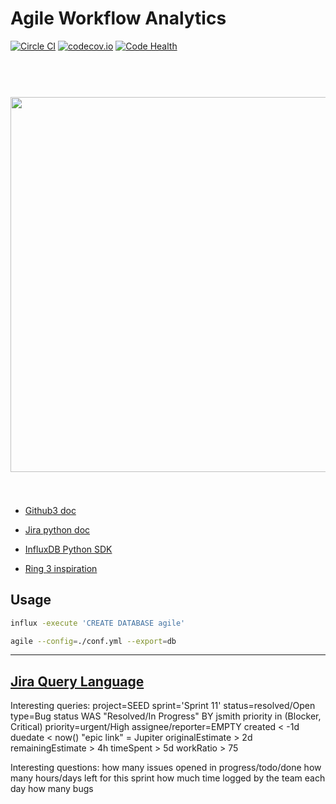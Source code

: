 # Agile Workflow Analytics

[![Circle CI](https://circleci.com/gh/hackliff/agile.svg?style=svg)](https://circleci.com/gh/hackliff/agile)
[![codecov.io](https://codecov.io/github/hackliff/agile/coverage.svg?branch=master)](https://codecov.io/github/hackliff/agile?branch=master)
[![Code Health](https://landscape.io/github/hackliff/agile/master/landscape.svg?style=flat-square)](https://landscape.io/github/hackliff/agile/master)

<h1 align="center">
  <br>
  <img width="600" src="http://simonjbeaumont.com/images/information-radiator/info-rad-screenshot.png">
  <br>
  <br>
</h1>


- [Github3 doc][gh3]
- [Jira python doc][jyra]
- [InfluxDB Python SDK][ynflux]

- [Ring 3 inspiration][inspiration]

## Usage

```Bash
influx -execute 'CREATE DATABASE agile'

agile --config=./conf.yml --export=db
```

---

## [Jira Query Language][jql]

Interesting queries:
    project=SEED
    sprint='Sprint 11'
    status=resolved/Open
    type=Bug
    status WAS "Resolved/In Progress" BY jsmith
    priority in (Blocker, Critical)
    priority=urgent/High
    assignee/reporter=EMPTY
    created < -1d
    duedate < now()
    "epic link" = Jupiter
    originalEstimate > 2d
    remainingEstimate > 4h
    timeSpent > 5d
    workRatio > 75

Interesting questions:
  how many issues opened in progress/todo/done
  how many hours/days left for this sprint
  how much time logged by the team each day
  how many bugs



[gh3]: http://github3py.readthedocs.org/en/master/
[jyra]: http://jira.readthedocs.org/en/latest/
[ynflux]: http://influxdb-python.readthedocs.org/en/latest
[inspiration]: https://github.com/simonjbeaumont/ring3-dash
[jql]: https://confluence.atlassian.com/jira/advanced-searching-179442050.html
